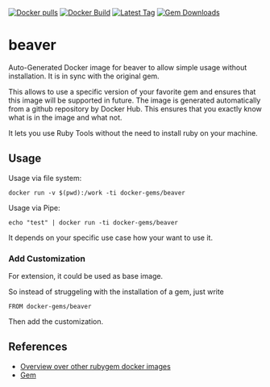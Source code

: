 [![Docker pulls](https://img.shields.io/docker/pulls/rubygem/beaver.svg)](https://hub.docker.com/r/rubygem/beaver/)
[![Docker Build](https://img.shields.io/docker/automated/rubygem/beaver.svg)](https://hub.docker.com/r/rubygem/beaver/)
[![Latest Tag](https://img.shields.io/github/tag/docker-rubygem/beaver.svg)](https://hub.docker.com/r/rubygem/beaver/)
[![Gem Downloads](https://img.shields.io/gem/dt/beaver.svg)](https://rubygems.org/gems/beaver/)
# beaver

Auto-Generated Docker image for beaver to allow simple usage without installation.
It is in sync with the original gem.

This allows to use a specific version of your favorite gem and ensures that this image will be supported in future.
The image is generated automatically from a github repository by Docker Hub.
This ensures that you exactly know what is in the image and what not.

It lets you use Ruby Tools without the need to install ruby on your machine.

## Usage

Usage via file system:

`docker run -v $(pwd):/work -ti docker-gems/beaver`

Usage via Pipe:

`echo "test" | docker run -ti docker-gems/beaver`

It depends on your specific use case how your want to use it.

### Add Customization

For extension, it could be used as base image.

So instead of struggeling with the installation of a gem, just write

`FROM docker-gems/beaver`

Then add the customization.

## References

 - [Overview over other rubygem docker images](https://github.com/thinkbot/docker-rubygem)
 - [Gem](https://rubygems.org/gems/beaver/)
